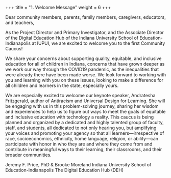 +++
title = "1. Welcome Message"
weight = 6
+++

Dear community members, parents, family members, caregivers, educators, and teachers,

As the Project Director and Primary Investigator, and the Associate Director of the Digital Education Hub of the Indiana University School of Education-Indianapolis at IUPUI, we are excited to welcome you to the first Community Caucus!

We share your concerns about supporting quality, equitable, and inclusive education for all of children in Indiana, concerns that have grown deeper as we work our way through the COVID19 pandemic, as the inequalities that were already there have been made worse. We look forward to working with you and learning with you on these issues, looking to make a difference for all children and learners in the state, especially yours.

We are especially excited to welcome our keynote speaker, Andratesha Fritzgerald, author of Antiracism and Universal Design for Learning. She will be engaging with us in this problem-solving journey, sharing her wisdom and experiences to help us to figure out ways to meet the goals of equitable and inclusive education with technology a reality. This caucus is being planned and organized by a dedicated and highly talented group of faculty, staff, and students, all dedicated to not only hearing you, but amplifying your voices and promoting your agency so that all learners—irrespective of race, socioeconomics, ethnicity, home language, religion, or ability—can participate with honor in who they are and where they come from and contribute in meaningful ways to their learning, their classrooms, and their broader communities.

Jeremy F. Price, PhD & Brooke Moreland
Indiana University School of Education-Indianapolis
The Digital Education Hub (DEH)
